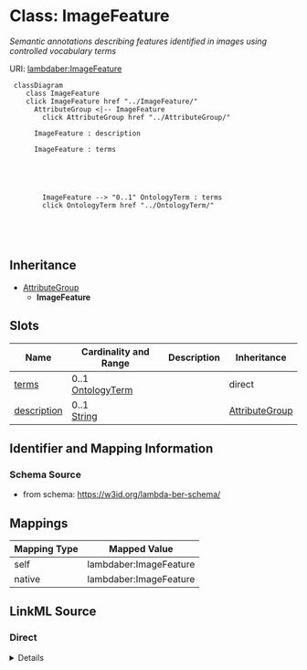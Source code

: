 

# Class: ImageFeature 


_Semantic annotations describing features identified in images using controlled vocabulary terms_





URI: [lambdaber:ImageFeature](https://w3id.org/lambda-ber-schema/ImageFeature)





```mermaid
 classDiagram
    class ImageFeature
    click ImageFeature href "../ImageFeature/"
      AttributeGroup <|-- ImageFeature
        click AttributeGroup href "../AttributeGroup/"
      
      ImageFeature : description
        
      ImageFeature : terms
        
          
    
        
        
        ImageFeature --> "0..1" OntologyTerm : terms
        click OntologyTerm href "../OntologyTerm/"
    

        
      
```





## Inheritance
* [AttributeGroup](AttributeGroup.md)
    * **ImageFeature**



## Slots

| Name | Cardinality and Range | Description | Inheritance |
| ---  | --- | --- | --- |
| [terms](terms.md) | 0..1 <br/> [OntologyTerm](OntologyTerm.md) |  | direct |
| [description](description.md) | 0..1 <br/> [String](String.md) |  | [AttributeGroup](AttributeGroup.md) |










## Identifier and Mapping Information






### Schema Source


* from schema: https://w3id.org/lambda-ber-schema/




## Mappings

| Mapping Type | Mapped Value |
| ---  | ---  |
| self | lambdaber:ImageFeature |
| native | lambdaber:ImageFeature |






## LinkML Source

<!-- TODO: investigate https://stackoverflow.com/questions/37606292/how-to-create-tabbed-code-blocks-in-mkdocs-or-sphinx -->

### Direct

<details>
```yaml
name: ImageFeature
description: Semantic annotations describing features identified in images using controlled
  vocabulary terms
from_schema: https://w3id.org/lambda-ber-schema/
is_a: AttributeGroup
attributes:
  terms:
    name: terms
    from_schema: https://w3id.org/lambda-ber-schema/
    rank: 1000
    domain_of:
    - ImageFeature
    range: OntologyTerm

```
</details>

### Induced

<details>
```yaml
name: ImageFeature
description: Semantic annotations describing features identified in images using controlled
  vocabulary terms
from_schema: https://w3id.org/lambda-ber-schema/
is_a: AttributeGroup
attributes:
  terms:
    name: terms
    from_schema: https://w3id.org/lambda-ber-schema/
    rank: 1000
    alias: terms
    owner: ImageFeature
    domain_of:
    - ImageFeature
    range: OntologyTerm
  description:
    name: description
    from_schema: https://w3id.org/lambda-ber-schema/
    alias: description
    owner: ImageFeature
    domain_of:
    - NamedThing
    - AttributeGroup
    range: string

```
</details>